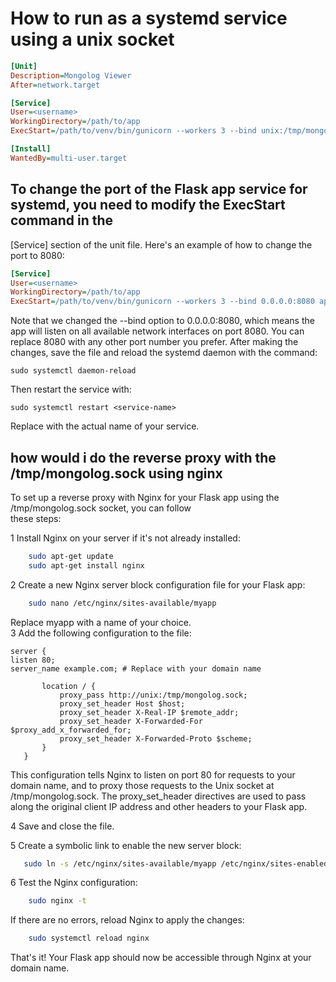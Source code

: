 # How to run as a systemd service using a unix socket

```ini
[Unit]
Description=Mongolog Viewer
After=network.target

[Service]
User=<username>
WorkingDirectory=/path/to/app
ExecStart=/path/to/venv/bin/gunicorn --workers 3 --bind unix:/tmp/mongolog.sock app:app

[Install]
WantedBy=multi-user.target
```

## To change the port of the Flask app service for systemd, you need to modify the ExecStart command in the

[Service] section of the unit file. Here's an example of how to change the port to 8080:

```ini
[Service]
User=<username>
WorkingDirectory=/path/to/app
ExecStart=/path/to/venv/bin/gunicorn --workers 3 --bind 0.0.0.0:8080 app:app
```

Note that we changed the --bind option to 0.0.0.0:8080, which means the app will listen on all available
network interfaces on port 8080. You can replace 8080 with any other port number you prefer. After making the
changes, save the file and reload the systemd daemon with the command:

`sudo systemctl daemon-reload`

Then restart the service with:

`sudo systemctl restart <service-name>`

Replace <service-name> with the actual name of your service.

## how would i do the reverse proxy with the /tmp/mongolog.sock using nginx

To set up a reverse proxy with Nginx for your Flask app using the /tmp/mongolog.sock socket, you can follow  
these steps:

1 Install Nginx on your server if it's not already installed:

```sh
    sudo apt-get update
    sudo apt-get install nginx
```

2 Create a new Nginx server block configuration file for your Flask app:

```sh
    sudo nano /etc/nginx/sites-available/myapp
```

Replace myapp with a name of your choice.  
 3 Add the following configuration to the file:

```nginx
server {
listen 80;
server_name example.com; # Replace with your domain name

       location / {
           proxy_pass http://unix:/tmp/mongolog.sock;
           proxy_set_header Host $host;
           proxy_set_header X-Real-IP $remote_addr;
           proxy_set_header X-Forwarded-For $proxy_add_x_forwarded_for;
           proxy_set_header X-Forwarded-Proto $scheme;
       }
   }

```

This configuration tells Nginx to listen on port 80 for requests to your domain name, and to proxy those
requests to the Unix socket at /tmp/mongolog.sock. The proxy_set_header directives are used to pass along
the original client IP address and other headers to your Flask app.

4 Save and close the file.

5 Create a symbolic link to enable the new server block:

```sh
   sudo ln -s /etc/nginx/sites-available/myapp /etc/nginx/sites-enabled/
```

6 Test the Nginx configuration:

```sh
    sudo nginx -t
```

If there are no errors, reload Nginx to apply the changes:

```sh
    sudo systemctl reload nginx
```

That's it! Your Flask app should now be accessible through Nginx at your domain name.
